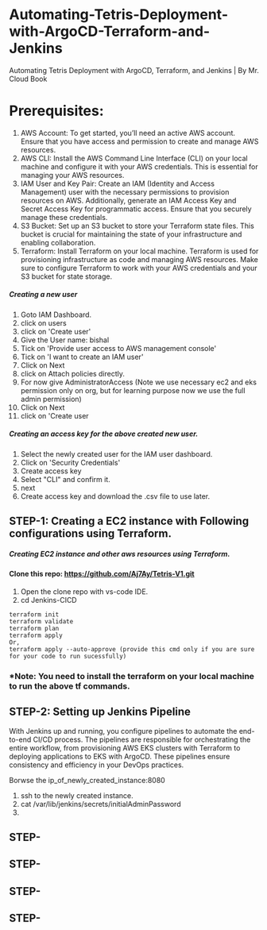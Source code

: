 # Automating-Tetris-Deployment-with-ArgoCD-Terraform-and-Jenkins
Automating Tetris Deployment with ArgoCD, Terraform, and Jenkins | By Mr. Cloud Book

# Prerequisites:
1. AWS Account: To get started, you’ll need an active AWS account. Ensure that you have access and permission to create and manage AWS resources.
2. AWS CLI: Install the AWS Command Line Interface (CLI) on your local machine and configure it with your AWS credentials. This is essential for managing your AWS resources.
3. IAM User and Key Pair: Create an IAM (Identity and Access Management) user with the necessary permissions to provision resources on AWS. Additionally, generate an IAM Access Key and Secret Access Key for programmatic access. Ensure that you securely manage these credentials.
4. S3 Bucket: Set up an S3 bucket to store your Terraform state files. This bucket is crucial for maintaining the state of your infrastructure and enabling collaboration.
5. Terraform: Install Terraform on your local machine. Terraform is used for provisioning infrastructure as code and managing AWS resources. Make sure to configure Terraform to work with your AWS credentials and your S3 bucket for state storage.

##### Creating a new user
1. Goto IAM Dashboard.
2. click on users
3. click on 'Create user'
4. Give the User name: bishal
5. Tick on 'Provide user access to AWS management console'
6. Tick on 'I want to create an IAM user'
7. Click on Next
8. click on Attach policies directly.
9. For now give AdministratorAccess (Note we use necessary ec2 and eks permission only on org, but for learning purpose now we use the full admin permission)
10. Click on Next
11. click on 'Create user

##### Creating an access key for the above created new user.
1. Select the newly created user for the IAM user dashboard.
2. Click on 'Security Credentials'
3. Create access key
4. Select "CLI" and confirm it.
5. next
6. Create access key and download the .csv file to use later.


## STEP-1: Creating a EC2 instance with Following configurations using Terraform.
##### Creating EC2 instance and other aws resources using Terraform.
#### Clone this repo: https://github.com/Aj7Ay/Tetris-V1.git
1. Open the clone repo with vs-code IDE.
2. cd Jenkins-CICD
```
terraform init
terraform validate
terraform plan
terraform apply
Or,
terraform apply --auto-approve (provide this cmd only if you are sure for your code to run sucessfully)
```
### *Note: You need to install the terraform on your local machine to run the above tf commands.


## STEP-2: Setting up Jenkins Pipeline
With Jenkins up and running, you configure pipelines to automate the end-to-end CI/CD process. The pipelines are responsible for orchestrating the entire workflow, from provisioning AWS EKS clusters with Terraform to deploying applications to EKS with ArgoCD. These pipelines ensure consistency and efficiency in your DevOps practices.

Borwse the ip_of_newly_created_instance:8080

1. ssh to the newly created instance.
2. cat /var/lib/jenkins/secrets/initialAdminPassword
3. 


## STEP-


## STEP-



## STEP-




## STEP-

